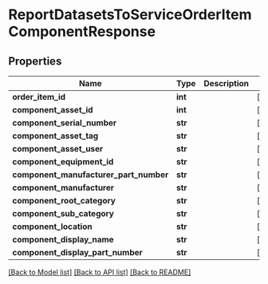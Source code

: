 # ReportDatasetsToServiceOrderItemComponentResponse

## Properties
Name | Type | Description | Notes
------------ | ------------- | ------------- | -------------
**order_item_id** | **int** |  | [optional] 
**component_asset_id** | **int** |  | [optional] 
**component_serial_number** | **str** |  | [optional] 
**component_asset_tag** | **str** |  | [optional] 
**component_asset_user** | **str** |  | [optional] 
**component_equipment_id** | **str** |  | [optional] 
**component_manufacturer_part_number** | **str** |  | [optional] 
**component_manufacturer** | **str** |  | [optional] 
**component_root_category** | **str** |  | [optional] 
**component_sub_category** | **str** |  | [optional] 
**component_location** | **str** |  | [optional] 
**component_display_name** | **str** |  | [optional] 
**component_display_part_number** | **str** |  | [optional] 

[[Back to Model list]](../README.md#documentation-for-models) [[Back to API list]](../README.md#documentation-for-api-endpoints) [[Back to README]](../README.md)


